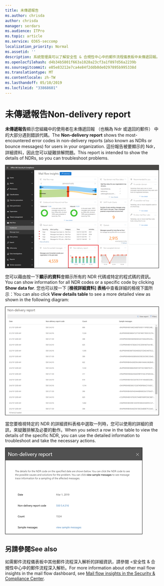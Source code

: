 ```yaml
---
title: 未傳遞報告
ms.author: chrisda
author: chrisda
manager: serdars
ms.audience: ITPro
ms.topic: article
ms.service: O365-seccomp
localization_priority: Normal
ms.assetid: ''
description: 系統管理員可以了解安全性 & 合規性中心中的郵件流程儀表板中未傳遞回報。
ms.openlocfilehash: d4b34b5801f663a1028a23cf3a1f897d56a2239b
ms.sourcegitcommit: e05e83212e7ca4e84f2ddb0de0297895b995338d
ms.translationtype: MT
ms.contentlocale: zh-TW
ms.lasthandoff: 05/10/2019
ms.locfileid: "33868601"
---
```

# <a name="non-delivery-report"></a><span data-ttu-id="a445c-103">未傳遞報告</span><span class="sxs-lookup"><span data-stu-id="a445c-103">Non-delivery report</span></span>

<span data-ttu-id="a445c-104">**未傳遞報告**顯示您組織中的使用者在未傳遞回報 （也稱為 Ndr 或退回的郵件） 中的大部分遇到錯誤代碼。</span><span class="sxs-lookup"><span data-stu-id="a445c-104">The **Non-delivery report** shows the most-encountered error codes in non-delivery reports (also known as NDRs or bounce messages) for users in your organization.</span></span> <span data-ttu-id="a445c-105">這份報告被要顯示的 Ndr，詳細資料，因此您可以疑難排解問題。</span><span class="sxs-lookup"><span data-stu-id="a445c-105">This report is intended to show the details of NDRs, so you can troubleshoot problems.</span></span>

![在郵件流程儀表板中安全性 & 合規性中心中未傳遞報告](media/non-delivery-report-selected.png)

<span data-ttu-id="a445c-107">您可以藉由按一下**顯示的資料**會顯示所有的 NDR 代碼或特定的程式碼的資訊。</span><span class="sxs-lookup"><span data-stu-id="a445c-107">You can show information for all NDR codes or a specific code by clicking **Show data for**.</span></span> <span data-ttu-id="a445c-108">您也可以按一下 [**檢視詳細資料] 表格**中查看詳細的檢視下圖所示：</span><span class="sxs-lookup"><span data-stu-id="a445c-108">You can also click **View details table** to see a more detailed view as shown in the following diagram:</span></span>

![未傳遞報告中檢視詳細資料表格](media/non-delivery-report-view-details-table.png)

<span data-ttu-id="a445c-110">當您要檢視特定的 NDR 的詳細資料表格中選取一列時，您可以使用的詳細的資訊，來疑難排解及必要的動作。</span><span class="sxs-lookup"><span data-stu-id="a445c-110">When you select a row in the table to view the details of the specific NDR, you can use the detailed information to troubleshoot and take the necessary actions.</span></span>

![未傳遞報告中的 [明細] 資料表中選取一列](media/non-delivery-report-details-table-select-row.png)

## <a name="see-also"></a><span data-ttu-id="a445c-112">另請參閱</span><span class="sxs-lookup"><span data-stu-id="a445c-112">See also</span></span>

<span data-ttu-id="a445c-113">如需郵件流程儀表板中其他郵件流程深入解析的詳細資訊，請參閱 <<c0>安全性 &amp; 合規性中心中的郵件流程深入解析。</span><span class="sxs-lookup"><span data-stu-id="a445c-113">For more information about other mail flow insights in the mail flow dashboard, see [Mail flow insights in the Security & Compliance Center](mail-flow-insights-v2.md).</span></span>
